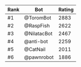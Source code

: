 Rank|Bot|Rating
---|---|---
#1|@ToromBot|2883
#2|@RaspFish|2622
#3|@NilatacBot|2467
#4|@anti-bot|2259
#5|@CatNail|2011
#6|@pawnrobot|1886
